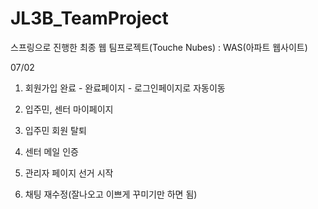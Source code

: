 # JL3B_TeamProject
스프링으로 진행한 최종 웹 팀프로젝트(Touche Nubes) : WAS(아파트 웹사이트)



07/02




1. 회원가입 완료 - 완료페이지 - 로그인페이지로 자동이동

2. 입주민, 센터 마이페이지

3. 입주민 회원 탈퇴

4. 센터 메일 인증

5. 관리자 페이지 선거 시작

6. 채팅 재수정(잘나오고 이쁘게 꾸미기만 하면 됨)
